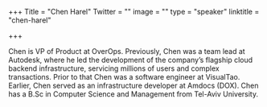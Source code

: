 +++
Title = "Chen Harel"
Twitter = ""
image = ""
type = "speaker"
linktitle = "chen-harel"

+++

Chen is VP of Product at OverOps. Previously, Chen was a team lead at Autodesk, where he led the development of the company’s flagship cloud backend infrastructure, servicing millions of users and complex transactions. Prior to that Chen was a software engineer at VisualTao. Earlier, Chen served as an infrastructure developer at Amdocs (DOX). Chen has a B.Sc in Computer Science and Management from Tel-Aviv University.
